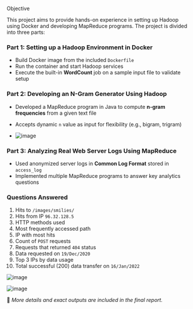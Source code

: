Objective

This project aims to provide hands-on experience in setting up Hadoop using Docker and developing MapReduce programs. The project is divided into three parts:

### Part 1: Setting up a Hadoop Environment in Docker

-  Build Docker image from the included `Dockerfile`
-  Run the container and start Hadoop services
-  Execute the built-in **WordCount** job on a sample input file to validate setup

### Part 2: Developing an N-Gram Generator Using Hadoop

-  Developed a MapReduce program in Java to compute **n-gram frequencies** from a given text file
-  Accepts dynamic `n` value as input for flexibility (e.g., bigram, trigram)

-  ![image](https://github.com/user-attachments/assets/2999ea83-a400-4144-9d61-739bb677c738)


### Part 3: Analyzing Real Web Server Logs Using MapReduce

-  Used anonymized server logs in **Common Log Format** stored in `access_log`
-  Implemented multiple MapReduce programs to answer key analytics questions

### Questions Answered

1.  Hits to `/images/smilies/`
2.  Hits from IP `96.32.128.5`
3.  HTTP methods used
4.  Most frequently accessed path
5.  IP with most hits
6.  Count of `POST` requests
7.  Requests that returned `404` status
8.  Data requested on `19/Dec/2020`
9.  Top 3 IPs by data usage
10. Total successful (200) data transfer on `16/Jan/2022`

![image](https://github.com/user-attachments/assets/6d91af40-36f7-41da-9806-0aabb9ccaeb7)

![image](https://github.com/user-attachments/assets/b1dd3ec0-0d95-4133-a929-cea63e929284)



📄 *More details and exact outputs are included in the final report.*

